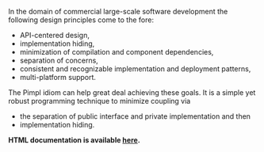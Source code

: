 In the domain of commercial large-scale software development the following design principles come to the fore:

* API-centered design, 
* implementation hiding, 
* minimization of compilation and component dependencies, 
* separation of concerns,
* consistent and recognizable implementation and deployment patterns, 
* multi-platform support.

The Pimpl idiom can help great deal achieving these goals. It is a simple yet robust programming technique to minimize coupling via 

* the separation of public interface and private implementation and then 
* implementation hiding. 

**HTML documentation is available [here](http://yet-another-user.github.io/pimpl).**

